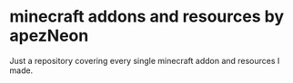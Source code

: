 # minecraft addons and resources by apezNeon
Just a repository covering every single minecraft addon and resources I made.
